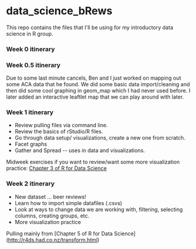 # data_science_bRews
This repo contains the files that I'll be using for my introductory data science in R group.

### Week 0 itinerary 


### Week 0.5 itinerary

Due to some last minute cancels, Ben and I just worked on mapping out some ACA data that he found. We did some basic data import/cleaning and then did some cool graphing in geom_map which I had never used before. I later added an interactive leaftlet map that we can play around with later.


### Week 1 itinerary

- Review pulling files via command line.
- Review the basics of rStudio/R files.
- Go through data setup/ visualizations, create a new one from scratch.
- Facet graphs
- Gather and Spread -- uses in data and visualizations.

Midweek exercises if you want to review/want some more visualization practice: [Chapter 3 of R for Data Science](http://r4ds.had.co.nz/data-visualisation.html)

### Week 2 itinerary

- New dataset ... beer reviews!
- Learn how to import simple datafiles (.csvs)
- Look at ways to change data we are working with, filtering, selecting columns, creating groups, etc.
- More visualization practice

Pulling mainly from [Chapter 5 of R for Data Science]
(http://r4ds.had.co.nz/transform.html)
